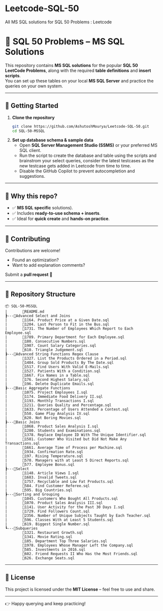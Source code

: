 # Leetcode-SQL-50
All MS SQL solutions for SQL 50 Problems : Leetcode
# 📘 SQL 50 Problems – MS SQL Solutions

This repository contains **MS SQL solutions** for the popular **SQL 50 LeetCode Problems**, along with the required **table definitions** and **insert scripts**.  
You can set up these tables on your local **MS SQL Server** and practice the queries on your own system.  

---

## 🚀 Getting Started

1. **Clone the repository**
   ```bash
   git clone https://github.com/AshutoshMourya/Leetcode-SQL-50.git
   cd SQL-50-MSSQL
   ```
2. **Set up database schema & sample data**
   - Open **SQL Server Management Studio (SSMS)** or your preferred MS SQL client.  
   - Run the script to create the database and table using the scripts and brainstrom your select queries, consider the latest testcases as the new testcase gets added in Leetcode from time to time. 
   - Disable the GitHub Copilot to prevent autocompletion and suggestions. 
---


## 🎯 Why this repo?

- ✅ **MS SQL specific** solutions).  
- ✅ Includes **ready-to-use schema + inserts**.  
- ✅ Ideal for **quick create** and **hands-on practice**.  

---

## 🤝 Contributing

Contributions are welcome!  
- Found an optimization?  
- Want to add explanation comments?  

Submit a **pull request** 🚀  

---

## 📂 Repository Structure

```
📦 SQL-50-MSSQL
|       📜README.md
┣---📁Advanced Select and Joins
|       📜1164. Product Price at a Given Date.sql
|       📜1204. Last Person to Fit in the Bus.sql
|       📜1731. The Number of Employees Which Report to Each Employee.sql
|       📜1789. Primary Department for Each Employee.sql
|       📜180. Consecutive Numbers.sql
|       📜1907. Count Salary Categories.sql
|       📜610. Triangle Judgement.sql
┣---📁Advanced String Functions Regex Clause
|       📜1327. List the Products Ordered in a Period.sql
|       📜1484. Group Sold Products By The Date.sql
|       📜1517. Find Users With Valid E-Mails.sql
|       📜1527. Patients With a Condition.sql
|       📜1667. Fix Names in a Table.sql
|       📜176. Second Highest Salary.sql
|       📜196. Delete Duplicate Emails.sql
┣---📁Basic Aggregate Functions
|       📜1075. Project Employees I.sql
|       📜1174. Immediate Food Delivery II.sql
|       📜1193. Monthly Transactions I.sql
|       📜1211. Queries Quality and Percentage.sql
|       📜1633. Percentage of Users Attended a Contest.sql
|       📜550. Game Play Analysis IV.sql
|       📜620. Not Boring Movies.sql
┣---📁Basic Joins
|       📜1068. Product Sales Analysis I.sql
|       📜1280. Students and Examinations.sql
|       📜1378. Replace Employee ID With The Unique Identifier.sql
|       📜1581. Customer Who Visited but Did Not Make Any Transactions.sql
|       📜1661. Average Time of Process per Machine.sql
|       📜1934. Confirmation Rate.sql
|       📜197. Rising Temperature.sql
|       📜570. Managers with at Least 5 Direct Reports.sql
|       📜577. Employee Bonus.sql
┣---📁Select
|       📜1148. Article Views I.sql
|       📜1683. Invalid Tweets.sql
|       📜1757. Recyclable and Low Fat Products.sql
|       📜584. Find Customer Referee.sql
|       📜595. Big Countries.sql
┣---📁Sorting and Grouping
|       📜1045. Customers Who Bought All Products.sql
|       📜1070. Product Sales Analysis III.sql
|       📜1141. User Activity for the Past 30 Days I.sql
|       📜1729. Find Followers Count.sql
|       📜2356. Number of Unique Subjects Taught by Each Teacher.sql
|       📜596. Classes With at Least 5 Students.sql
|       📜619. Biggest Single Number.sql
┗---📁Subqueries
        📜1321. Restaurant Growth.sql
        📜1341. Movie Rating.sql
        📜185. Department Top Three Salaries.sql
        📜1978. Employees Whose Manager Left the Company.sql
        📜585. Investments in 2016.sql
        📜602. Friend Requests II Who Has the Most Friends.sql
        📜626. Exchange Seats.sql
```
---

## 📜 License

This project is licensed under the **MIT License** – feel free to use and share.  

---

👉 Happy querying and keep practicing!
